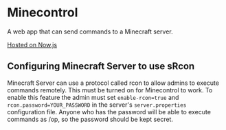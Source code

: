 # Minecontrol

A web app that can send commands to a Minecraft server.

[Hosted on Now.js](https://minecontrol-xoesdobhkj.now.sh/)

## Configuring Minecraft Server to use sRcon

Minecraft Server can use a protocol called rcon to allow admins to execute commands remotely. This must be turned on for Minecontrol to work. To enable this feature the admin must set `enable-rcon=true` and `rcon.password=YOUR_PASSWORD` in the server's `server.properties` configuration file. Anyone who has the password will be able to execute commands as /op, so the password should be kept secret.
